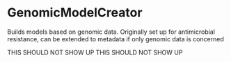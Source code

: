 # GenomicModelCreator
Builds models based on genomic data.  Originally set up for antimicrobial resistance, can be extended to metadata if only genomic data is concerned

THIS SHOULD NOT SHOW UP THIS SHOULD NOT SHOW UP
